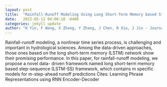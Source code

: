 ```yaml
---
layout: post
title:  "Rainfall-Runoff Modeling Using Long Short-Term Memory based Step-Sequence Framework"
date:   2022-05-12 04:06:18 -0400
categories: jekyll update
author: "H Yin, F Wang, X Zhang, Y Zhang, J Chen, R Xia, J Jin - Journal of Hydrology, 2022"
---
```

Rainfall-runoff modeling, a nonlinear time series process, is challenging and important in hydrological sciences. Among the data-driven approaches, those ones based on the long short-term memory (LSTM) network show their promising performance. In this paper, for rainfall-runoff modeling, we propose a novel data- driven framework named long short-term memory based step-sequence (LSTM-SS) framework, which contains m specific models for m-step-ahead runoff predictions Cites: Learning Phrase Representations using RNN Encoder-Decoder